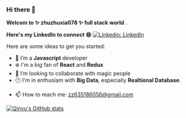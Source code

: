 ### Hi there 👋


**Welcom to ✨ zhuzhuxia078 ✨ full stack world** .

**Here's my LinkedIn to connect 😄**
[![Linkedin: LinkedIn](https://img.shields.io/badge/linkedin-%230077B5.svg?style=for-the-badge&logo=linkedin&logoColor=white&link=https://www.linkedin.com/in/qinyu-867152181/)](https://www.linkedin.com/in/qinyu-867152181/) 

Here are some ideas to get you started:

<!-- - 🔭 I’m currently working on  -->
- 🌱 I’m a **Javascript** developer
- :snowflake: I'm a big fan of **React** and **Redux**
- 👯 I’m looking to collaborate with magic people
- :clock12: I'm in enthusiam with **Big Data**, especially **Realtional Database**. 
<!-- - 🤔 I’m looking for help with ...
- 💬 Ask me about ... -->
- 📫 How to reach me: zz635186056@gmail.com
<!-- - 😄 Pronouns: ...
- ⚡ Fun fact: ... -->

<!-- [![Top Langs](https://github-readme-stats.vercel.app/api/top-langs/?username=zhuzhuxia078)](https://github.com/zhuzhuxia078/github-readme-stats) -->



[![Qinyu's GitHub stats](https://github-readme-stats.vercel.app/api?username=zhuzhuxia078)](https://github.com/zhuzhuxia078/github-readme-stats)




